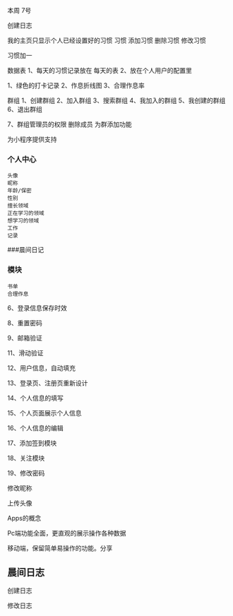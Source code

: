 本周 7号

创建日志


我的主页只显示个人已经设置好的习惯
习惯
添加习惯
删除习惯
修改习惯

习惯加一


数据表
1、每天的习惯记录放在 每天的表
2、放在个人用户的配置里


1、绿色的打卡记录
2、作息折线图
3、合理作息率

群组
1、创建群组
2、加入群组
3、搜索群组
4、我加入的群组
5、我创建的群组
6、退出群组

7、群组管理员的权限 删除成员 为群添加功能


为小程序提供支持

### 个人中心
    
    头像
    昵称
    年龄/保密
    性别
    擅长领域
    正在学习的领域
    想学习的领域
    工作
    记录

###晨间日记

 
### 模块
 
    书单
    合理作息

 6、登录信息保存时效
 
 8、重置密码
 
 9、邮箱验证
 
 11、滑动验证
 
 12、用户信息，自动填充
 
 13、登录页、注册页重新设计
 
 14、个人信息的填写
 
 15、个人页面展示个人信息
 
 16、个人信息的编辑
 
 17、添加签到模块
 
 18、关注模块

 19、修改密码

 修改昵称

 上传头像
 
 Apps的概念


 Pc端功能全面，更直观的展示操作各种数据

 移动端，保留简单易操作的功能。分享


 ## 晨间日志

 创建日志

 修改日志

 
 
 
    



